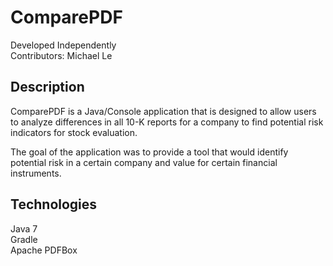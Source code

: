 # ComparePDF
Developed Independently  
Contributors: Michael Le

## Description
ComparePDF is a Java/Console application that is designed to allow users to analyze differences in all 10-K reports for a company to find potential risk indicators for stock evaluation.  
  
The goal of the application was to provide a tool that would identify potential risk in a certain company and value for certain financial instruments.  
  
## Technologies
Java 7  
Gradle  
Apache PDFBox  
